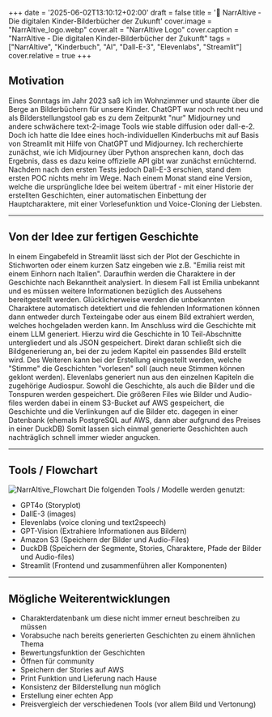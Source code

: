 +++
date = '2025-06-02T13:10:12+02:00'
draft = false
title = '🚀 NarrAItive - Die digitalen Kinder-Bilderbücher der Zukunft'
cover.image = "NarrAItive_logo.webp" 
cover.alt = "NarrAItive Logo" 
cover.caption = "NarrAItive - Die digitalen Kinder-Bilderbücher der Zukunft"
tags = ["NarrAItive", "Kinderbuch", "AI", "Dall-E-3", "Elevenlabs", "Streamlit"] 
cover.relative = true
+++

## Motivation
Eines Sonntags im Jahr 2023 saß ich im Wohnzimmer und staunte über die Berge an Bilderbüchern für unsere Kinder. 
ChatGPT war noch recht neu und als Bilderstellungstool gab es zu dem Zeitpunkt "nur" Midjourney und andere schwächere text-2-image Tools wie stable diffusion oder dall-e-2.
Doch ich hatte die Idee eines hoch-individuellen Kinderbuchs mit auf Basis von Streamlit mit Hilfe von ChatGPT und Midjourney. Ich recherchierte zunächst, wie ich Midjourney über Python ansprechen kann, doch das Ergebnis, dass es dazu keine offizielle API gibt war zunächst ernüchternd. 
Nachdem nach den ersten Tests jedoch Dall-E-3 erschien, stand dem ersten POC nichts mehr im Wege. Nach einem Monat stand eine Version, welche die ursprüngliche Idee bei weitem übertraf - mit einer Historie der erstellten Geschichten, einer automatischen Einbettung der Hauptcharaktere, mit einer Vorlesefunktion und Voice-Cloning der Liebsten.

---
## Von der Idee zur fertigen Geschichte
In einem Eingabefeld in Streamlit lässt sich der Plot der Geschichte in Stichworten oder einem kurzen Satz eingeben wie z.B. "Emilia reist mit einem Einhorn nach Italien".
Daraufhin werden die Charaktere in der Geschichte nach Bekanntheit analysiert. In diesem Fall ist Emilia unbekannt und es müssen weitere Informationen bezüglich des Aussehens bereitgestellt werden. Glücklicherweise werden die unbekannten Charaktere automatisch detektiert und die fehlenden Informationen können dann entweder durch Texteingabe oder aus einem Bild extrahiert werden, welches hochgeladen werden kann.
Im Anschluss wird die Geschichte mit einem LLM generiert. Hierzu wird die Geschichte in 10 Teil-Abschnitte untergliedert und als JSON gespeichert.
Direkt daran schließt sich die Bildgenerierung an, bei der zu jedem Kapitel ein passendes Bild erstellt wird. 
Des Weiteren kann bei der Erstellung eingestellt werden, welche "Stimme" die Geschichten "vorlesen" soll (auch neue Stimmen können geklont werden).
Elevenlabs generiert nun aus den einzelnen Kapiteln die zugehörige Audiospur.
Sowohl die Geschichte, als auch die Bilder und die Tonspuren werden gespeichert. Die größeren Files wie Bilder und Audio-files werden dabei in einem S3-Bucket auf AWS gespeichert, die Geschichte und die Verlinkungen auf die Bilder etc. dagegen in einer Datenbank (ehemals PostgreSQL auf AWS, dann aber aufgrund des Preises in einer DuckDB)
Somit lassen sich einmal generierte Geschichten auch nachträglich schnell immer wieder angucken.

---
## Tools / Flowchart

![NarrAItive_Flowchart](/images/content/NarrAItive_tools.webp)
Die folgenden Tools / Modelle werden genutzt:

- GPT4o (Storyplot)
- DallE-3 (images)
- Elevenlabs (voice cloning und text2speech)
- GPT-Vision (Extrahiere Informationen aus Bildern)
- Amazon S3 (Speichern der Bilder und Audio-Files)
- DuckDB (Speichern der Segmente, Stories, Charaktere, Pfade der Bilder und Audio-files)
- Streamlit (Frontend und zusammenführen aller Komponenten)

---
## Mögliche Weiterentwicklungen

- Charakterdatenbank um diese nicht immer erneut beschreiben zu müssen
- Vorabsuche nach bereits generierten Geschichten zu einem ähnlichen Thema
- Bewertungsfunktion der Geschichten 
- Öffnen für community
- Speichern der Stories auf AWS
- Print Funktion und Lieferung nach Hause
- Konsistenz der Bilderstellung nun möglich
- Erstellung einer echten App
- Preisvergleich der verschiedenen Tools (vor allem Bild und Vertonung)
